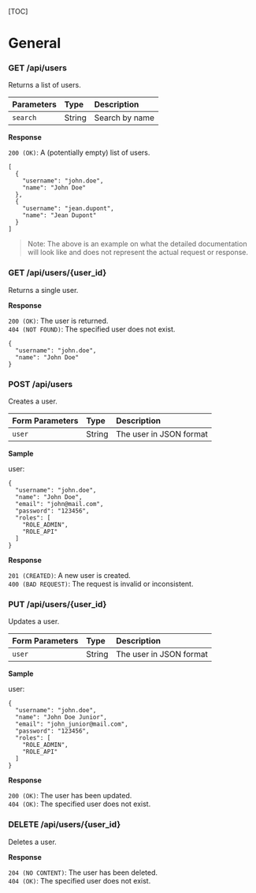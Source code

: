 [TOC]

# General

### GET /api/users

Returns a list of users.

Parameters                 |Type            | Description
:--------------------------|:---------------|:----------------------------
`search`                   | String         | Search by name

__Response__

`200 (OK)`: A (potentially empty) list of users.

```
[
  {
    "username": "john.doe",
    "name": "John Doe"
  },
  {
    "username": "jean.dupont",
    "name": "Jean Dupont"
  }
]
```
> Note: The above is an example on what the detailed documentation will look like and does not represent the actual request or response.

<!--- ##################################################################### -->
### GET /api/users/{user_id}

Returns a single user.

__Response__

`200 (OK)`: The user is returned.<br/>
`404 (NOT FOUND)`: The specified user does not exist.

```
{
  "username": "john.doe",
  "name": "John Doe"
}
```

<!--- ##################################################################### -->
### POST /api/users

Creates a user.

Form Parameters                 |Type            | Description
:-------------------------------|:---------------|:----------------------------
`user`                          | String         | The user in JSON format

__Sample__

user:
```
{
  "username": "john.doe",
  "name": "John Doe",
  "email": "john@mail.com",
  "password": "123456",
  "roles": [
    "ROLE_ADMIN",
    "ROLE_API"
  ]
}
```

__Response__

`201 (CREATED)`: A new user is created.<br/>
`400 (BAD REQUEST)`: The request is invalid or inconsistent.

<!--- ##################################################################### -->
### PUT /api/users/{user_id}

Updates a user.

Form Parameters                 |Type            | Description
:-------------------------------|:---------------|:----------------------------
`user`                          | String         | The user in JSON format

__Sample__

user:
```
{
  "username": "john.doe",
  "name": "John Doe Junior",
  "email": "john_junior@mail.com",
  "password": "123456",
  "roles": [
    "ROLE_ADMIN",
    "ROLE_API"
  ]
}
```

__Response__

`200 (OK)`: The user has been updated.<br/>
`404 (OK)`: The specified user does not exist.<br/>

<!--- ##################################################################### -->
### DELETE /api/users/{user_id}

Deletes a user.

__Response__

`204 (NO CONTENT)`: The user has been deleted.<br/>
`404 (OK)`: The specified user does not exist.
